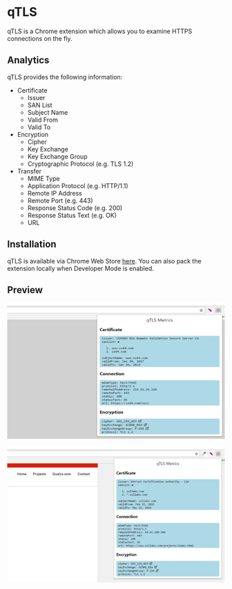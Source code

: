 # qTLS

qTLS is a Chrome extension which allows you to examine HTTPS connections on the fly.

## Analytics

qTLS provides the following information:

+ Certificate
	- Issuer
	- SAN List
	- Subject Name
	- Valid From
	- Valid To
+ Encryption
	- Cipher
	- Key Exchange
	- Key Exchange Group
	- Cryptographic Protocol (e.g. TLS 1.2)
+ Transfer
	- MIME Type
	- Application Protocol (e.g. HTTP/1.1)
	- Remote IP Address
	- Remote Port (e.g. 443)
	- Response Status Code (e.g. 200)
	- Response Status Text (e.g. OK)
	- URL

## Installation

qTLS is available via Chrome Web Store [here](https://chrome.google.com/webstore/detail/qtls/mlhndmhjkoeggdhifdlglkldgppjifpf). You can also pack the extension locally when Developer Mode is enabled.

## Preview

![qTLS Preview One](https://github.com/nickolasburr/qtls/blob/master/preview/one.jpg?raw=true)

![qTLS Preview Two](https://github.com/nickolasburr/qtls/blob/master/preview/two.jpg?raw=true)
